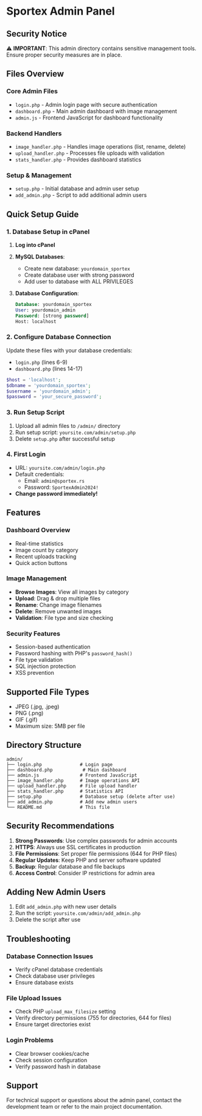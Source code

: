 # Sportex Admin Panel

## Security Notice
⚠️ **IMPORTANT**: This admin directory contains sensitive management tools. Ensure proper security measures are in place.

## Files Overview

### Core Admin Files
- `login.php` - Admin login page with secure authentication
- `dashboard.php` - Main admin dashboard with image management
- `admin.js` - Frontend JavaScript for dashboard functionality

### Backend Handlers
- `image_handler.php` - Handles image operations (list, rename, delete)
- `upload_handler.php` - Processes file uploads with validation
- `stats_handler.php` - Provides dashboard statistics

### Setup & Management
- `setup.php` - Initial database and admin user setup
- `add_admin.php` - Script to add additional admin users

## Quick Setup Guide

### 1. Database Setup in cPanel

1. **Log into cPanel**
2. **MySQL Databases**:
   - Create new database: `yourdomain_sportex`
   - Create database user with strong password
   - Add user to database with ALL PRIVILEGES

3. **Database Configuration**:
   ```sql
   Database: yourdomain_sportex
   User: yourdomain_admin
   Password: [strong password]
   Host: localhost
   ```

### 2. Configure Database Connection

Update these files with your database credentials:
- `login.php` (lines 6-9)
- `dashboard.php` (lines 14-17)

```php
$host = 'localhost';
$dbname = 'yourdomain_sportex';
$username = 'yourdomain_admin';
$password = 'your_secure_password';
```

### 3. Run Setup Script

1. Upload all admin files to `/admin/` directory
2. Run setup script: `yoursite.com/admin/setup.php`
3. Delete `setup.php` after successful setup

### 4. First Login

- URL: `yoursite.com/admin/login.php`
- Default credentials:
  - Email: `admin@sportex.rs`
  - Password: `SportexAdmin2024!`
- **Change password immediately!**

## Features

### Dashboard Overview
- Real-time statistics
- Image count by category
- Recent uploads tracking
- Quick action buttons

### Image Management
- **Browse Images**: View all images by category
- **Upload**: Drag & drop multiple files
- **Rename**: Change image filenames
- **Delete**: Remove unwanted images
- **Validation**: File type and size checking

### Security Features
- Session-based authentication
- Password hashing with PHP's `password_hash()`
- File type validation
- SQL injection protection
- XSS prevention

## Supported File Types
- JPEG (.jpg, .jpeg)
- PNG (.png)
- GIF (.gif)
- Maximum size: 5MB per file

## Directory Structure
```
admin/
├── login.php              # Login page
├── dashboard.php           # Main dashboard
├── admin.js               # Frontend JavaScript
├── image_handler.php      # Image operations API
├── upload_handler.php     # File upload handler
├── stats_handler.php      # Statistics API
├── setup.php              # Database setup (delete after use)
├── add_admin.php          # Add new admin users
└── README.md              # This file
```

## Security Recommendations

1. **Strong Passwords**: Use complex passwords for admin accounts
2. **HTTPS**: Always use SSL certificates in production
3. **File Permissions**: Set proper file permissions (644 for PHP files)
4. **Regular Updates**: Keep PHP and server software updated
5. **Backup**: Regular database and file backups
6. **Access Control**: Consider IP restrictions for admin area

## Adding New Admin Users

1. Edit `add_admin.php` with new user details
2. Run the script: `yoursite.com/admin/add_admin.php`
3. Delete the script after use

## Troubleshooting

### Database Connection Issues
- Verify cPanel database credentials
- Check database user privileges
- Ensure database exists

### File Upload Issues
- Check PHP `upload_max_filesize` setting
- Verify directory permissions (755 for directories, 644 for files)
- Ensure target directories exist

### Login Problems
- Clear browser cookies/cache
- Check session configuration
- Verify password hash in database

## Support

For technical support or questions about the admin panel, contact the development team or refer to the main project documentation.
